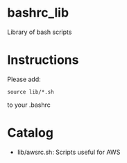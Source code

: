 # bashrc_lib
Library of bash scripts

# Instructions

Please add:

    source lib/*.sh
    
to your .bashrc

# Catalog

* lib/awsrc.sh: Scripts useful for AWS
